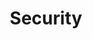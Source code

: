 ---
title: "Security"
permalink: /_posts/Security/
layout: categories
author_profile: true
taxonomy: "security"
---